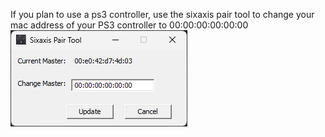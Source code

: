 If you plan to use a ps3 controller, use the sixaxis pair tool to change your mac address of your PS3 controller to 00:00:00:00:00:00<br>
![example](SixaxisPairTool_rename_example.png)